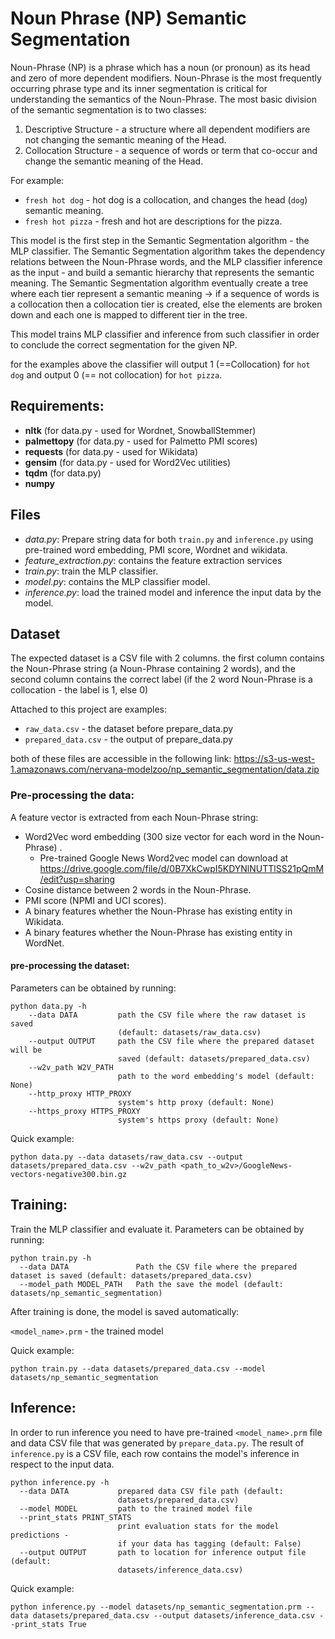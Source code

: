 # Noun Phrase (NP) Semantic Segmentation

Noun-Phrase (NP) is a phrase which has a noun (or pronoun) as its head and zero of more dependent modifiers.
Noun-Phrase is the most frequently occurring phrase type and its inner segmentation is critical for understanding the 
semantics of the Noun-Phrase.
The most basic division of the semantic segmentation is to two classes:
1. Descriptive Structure - a structure where all dependent modifiers are not changing the semantic meaning of the Head.
2. Collocation Structure - a sequence of words or term that co-occur and change the semantic meaning of the Head.

For example:
- `fresh hot dog` - hot dog is a collocation, and changes the head (`dog`) semantic meaning.
- `fresh hot pizza` - fresh and hot are descriptions for the pizza.

This model is the first step in the Semantic Segmentation algorithm - the MLP classifier.
The Semantic Segmentation algorithm takes the dependency relations between the Noun-Phrase words, and the MLP classifier inference as the 
input - and build a semantic hierarchy that represents the semantic meaning.
The Semantic Segmentation algorithm eventually create a tree where each tier represent a semantic meaning -> if a sequence of words is a 
collocation then a collocation tier is created, else the elements are broken down and each one is mapped 
to different tier in the tree.

This model trains MLP classifier and inference from such classifier in order to conclude the correct segmentation 
for the given NP.

for the examples above the classifier will output 1 (==Collocation) for `hot dog` and output 0 (== not collocation) 
for `hot pizza`.


## Requirements:
- **nltk** (for data.py - used for Wordnet, SnowballStemmer) 
- **palmettopy** (for data.py - used for Palmetto PMI scores)
- **requests** (for data.py - used for Wikidata)
- **gensim** (for data.py - used for Word2Vec utilities)
- **tqdm** (for data.py)
- **numpy**

## Files
- *data.py*: Prepare string data for both `train.py` and `inference.py` using pre-trained word embedding, PMI score, Wordnet and wikidata.
- *feature_extraction.py*: contains the feature extraction services
- *train.py*: train the MLP classifier.
- *model.py*: contains the MLP classifier model.
- *inference.py*: load the trained model and inference the input data by the model.

## Dataset
The expected dataset is a CSV file with 2 columns. the first column contains the Noun-Phrase string (a Noun-Phrase containing 2 words), and the second column contains the correct label (if the 2 word Noun-Phrase is a collocation - the label is 1, else 0)

Attached to this project are examples:
- `raw_data.csv` - the dataset before prepare_data.py
- `prepared_data.csv` - the output of prepare_data.py

both of these files are accessible in the following link:
https://s3-us-west-1.amazonaws.com/nervana-modelzoo/np_semantic_segmentation/data.zip


### Pre-processing the data:
A feature vector is extracted from each Noun-Phrase string:
* Word2Vec word embedding (300 size vector for each word in the Noun-Phrase) .
    * Pre-trained Google News Word2vec model can download at https://drive.google.com/file/d/0B7XkCwpI5KDYNlNUTTlSS21pQmM/edit?usp=sharing
* Cosine distance between 2 words in the Noun-Phrase.
* PMI score (NPMI and UCI scores).
* A binary features whether the Noun-Phrase has existing entity in Wikidata.
* A binary features whether the Noun-Phrase has existing entity in WordNet.

#### pre-processing the dataset:
Parameters can be obtained by running:

    python data.py -h
        --data DATA         path the CSV file where the raw dataset is saved
                            (default: datasets/raw_data.csv)
        --output OUTPUT     path the CSV file where the prepared dataset will be
                            saved (default: datasets/prepared_data.csv)
        --w2v_path W2V_PATH
                            path to the word embedding's model (default: None)
        --http_proxy HTTP_PROXY
                            system's http proxy (default: None)
        --https_proxy HTTPS_PROXY
                            system's https proxy (default: None)
          
Quick example:

    python data.py --data datasets/raw_data.csv --output datasets/prepared_data.csv --w2v_path <path_to_w2v>/GoogleNews-vectors-negative300.bin.gz
    
## Training:
Train the MLP classifier and evaluate it.
Parameters can be obtained by running:

    python train.py -h
      --data DATA               Path the CSV file where the prepared dataset is saved (default: datasets/prepared_data.csv)
      --model_path MODEL_PATH   Path the save the model (default: datasets/np_semantic_segmentation)

After training is done, the model is saved automatically:

`<model_name>.prm` - the trained model

Quick example:

    python train.py --data datasets/prepared_data.csv --model datasets/np_semantic_segmentation

## Inference:
In order to run inference you need to have pre-trained `<model_name>.prm` file and data CSV file 
that was generated by `prepare_data.py`.
The result of `inference.py` is a CSV file, each row contains the model's inference in respect to the input data.

    python inference.py -h
      --data DATA           prepared data CSV file path (default:
                            datasets/prepared_data.csv)
      --model MODEL         path to the trained model file
      --print_stats PRINT_STATS
                            print evaluation stats for the model predictions -
                            if your data has tagging (default: False)
      --output OUTPUT       path to location for inference output file (default:
                            datasets/inference_data.csv)
Quick example:

    python inference.py --model datasets/np_semantic_segmentation.prm --data datasets/prepared_data.csv --output datasets/inference_data.csv --print_stats True  
    